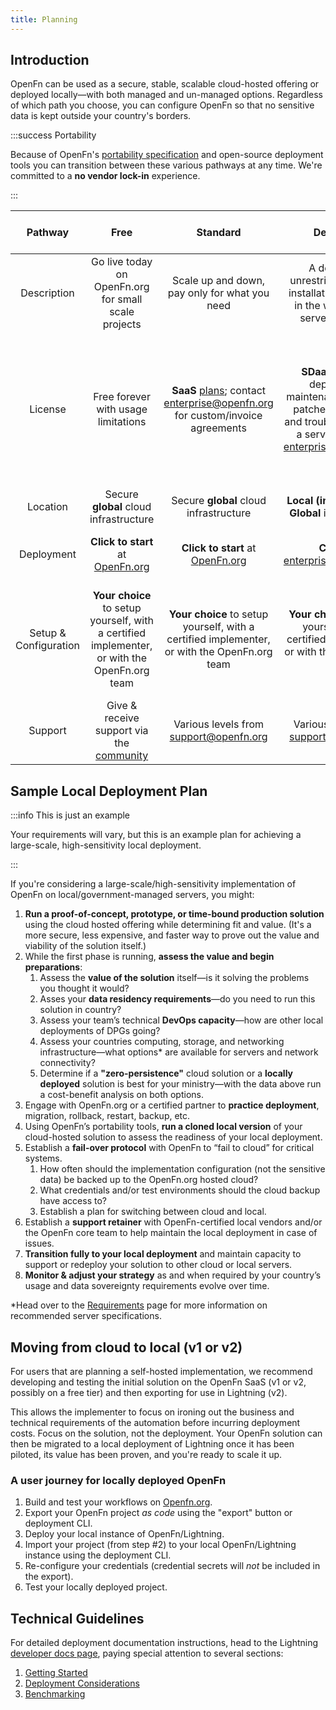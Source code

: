 ```yaml
---
title: Planning
---
```


## Introduction

OpenFn can be used as a secure, stable, scalable cloud-hosted offering or
deployed locally—with both managed and un-managed options. Regardless of which
path you choose, you can configure OpenFn so that no sensitive data is kept
outside your country's borders.

:::success Portability

Because of OpenFn's [portability specification](/portability.md) and open-source
deployment tools you can transition between these various pathways at any time.
We're committed to a **no vendor lock-in** experience.

:::

|        Pathway        |                                             Free                                             |                                                   Standard                                                    |                                                                Dedicated                                                                |                                                Do-it-yourself (DIY)                                                |
| :-------------------: | :------------------------------------------------------------------------------------------: | :-----------------------------------------------------------------------------------------------------------: | :-------------------------------------------------------------------------------------------------------------------------------------: | :----------------------------------------------------------------------------------------------------------------: |
|      Description      |                     Go live today on OpenFn.org for small scale projects                     |                                 Scale up and down, pay only for what you need                                 |                       A dedicated, unrestricted OpenFn installation anywhere in the world on our servers or yours                       |                                  Deploy and manage your own solutions with OpenFn                                  |
|        License        |                             Free forever with usage limitations                              | **SaaS** [plans](https://www.openfn.org/pricing); contact enterprise@openfn.org for custom/invoice agreements | **SDaaS** includes deployment, maintenance, security patches, upgrades, and troubleshooting as a service; contact enterprise@openfn.org | LGPLv3 means use freely as part of any closed or open-source solution, but make all _derivative_ works open source |
|       Location        |                            Secure **global** cloud infrastructure                            |                                    Secure **global** cloud infrastructure                                     |                                           **Local (in-country)** or **Global** infrastructure                                           |                                                 Wherever you want                                                  |
|      Deployment       |              **Click to start** at [OpenFn.org](https://www.openfn.org/signup)               |                       **Click to start** at [OpenFn.org](https://www.openfn.org/signup)                       |                                                    **Contact** enterprise@openfn.org                                                    |                     Read this docs page and visit our [GitHub](https://www.github.com/OpenFn)                      |
| Setup & Configuration | **Your choice** to setup yourself, with a certified implementer, or with the OpenFn.org team |         **Your choice** to setup yourself, with a certified implementer, or with the OpenFn.org team          |                      **Your choice** to setup yourself, with a certified implementer, or with the OpenFn.org team                       |            **Your choice** to setup yourself, with a certified implementer, or with the OpenFn.org team            |
|        Support        |           Give & receive support via the [community](https://community.openfn.org)           |                                    Various levels from support@openfn.org                                     |                                                 Various levels from support@openfn.org                                                  |                      Give & receive support via the [community](https://community.openfn.org)                      |

## Sample Local Deployment Plan

:::info This is just an example

Your requirements will vary, but this is an example plan for achieving a
large-scale, high-sensitivity local deployment.

:::

If you're considering a large-scale/high-sensitivity implementation of OpenFn on
local/government-managed servers, you might:

1. **Run a proof-of-concept, prototype, or time-bound production solution**
   using the cloud hosted offering while determining fit and value. (It's a more
   secure, less expensive, and faster way to prove out the value and viability
   of the solution itself.)
2. While the first phase is running, **assess the value and begin
   preparations**:
   1. Assess the **value of the solution** itself—is it solving the problems you
      thought it would?
   2. Asses your **data residency requirements**—do you need to run this
      solution in country?
   3. Assess your team’s technical **DevOps capacity**—how are other local
      deployments of DPGs going?
   4. Assess your countries computing, storage, and networking
      infrastructure—what options\* are available for servers and network
      connectivity?
   5. Determine if a **"zero-persistence"** cloud solution or a **locally
      deployed** solution is best for your ministry—with the data above run a
      cost-benefit analysis on both options.
3. Engage with OpenFn.org or a certified partner to **practice deployment**,
   migration, rollback, restart, backup, etc.
4. Using OpenFn’s portability tools, **run a cloned local version** of your
   cloud-hosted solution to assess the readiness of your local deployment.
5. Establish a **fail-over protocol** with OpenFn to “fail to cloud” for
   critical systems.
   1. How often should the implementation configuration (not the sensitive data)
      be backed up to the OpenFn.org hosted cloud?
   2. What credentials and/or test environments should the cloud backup have
      access to?
   3. Establish a plan for switching between cloud and local.
6. Establish a **support retainer** with OpenFn-certified local vendors and/or
   the OpenFn core team to help maintain the local deployment in case of issues.
7. **Transition fully to your local deployment** and maintain capacity to
   support or redeploy your solution to other cloud or local servers.
8. **Monitor & adjust your strategy** as and when required by your country’s
   usage and data sovereignty requirements evolve over time.

\*Head over to the [Requirements](./requirements.md) page for more information
on recommended server specifications.

## Moving from cloud to local (v1 or v2)

For users that are planning a self-hosted implementation, we recommend
developing and testing the initial solution on the OpenFn SaaS (v1 or v2,
possibly on a free tier) and then exporting for use in Lightning (v2).

This allows the implementer to focus on ironing out the business and technical
requirements of the automation before incurring deployment costs. Focus on the
solution, not the deployment. Your OpenFn solution can then be migrated to a
local deployment of Lightning once it has been piloted, its value has been
proven, and you're ready to scale it up.

### A user journey for locally deployed OpenFn

1. Build and test your workflows on [Openfn.org](https://www.openfn.org).
2. Export your OpenFn project _as code_ using the "export" button or deployment
   CLI.
3. Deploy your local instance of OpenFn/Lightning.
4. Import your project (from step #2) to your local OpenFn/Lightning instance
   using the deployment CLI.
5. Re-configure your credentials (credential secrets will _not_ be included in
   the export).
6. Test your locally deployed project.

## Technical Guidelines

For detailed deployment documentation instructions, head to the Lightning
[developer docs page](https://openfn.github.io/Lightning/readme.html), paying
special attention to several sections:

1. [Getting Started](https://openfn.github.io/Lightning/readme.html#getting-started)
2. [Deployment Considerations](https://openfn.github.io/Lightning/deployment.html)
3. [Benchmarking](https://openfn.github.io/Lightning/benchmarking.html)
